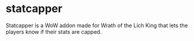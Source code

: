 # statcapper
Statcapper is a WoW addon made for Wrath of the Lich King that lets the players know if their stats are capped.
